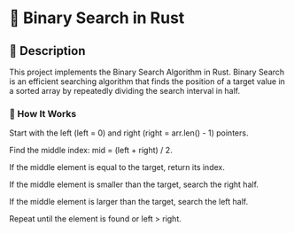 
# 🏹 Binary Search in Rust

## 📌 Description

This project implements the Binary Search Algorithm in Rust. Binary Search is an efficient searching algorithm that finds the position of a target value in a sorted array by repeatedly dividing the search interval in half.

### 🚀 How It Works

Start with the left (left = 0) and right (right = arr.len() - 1) pointers.

Find the middle index: mid = (left + right) / 2.

If the middle element is equal to the target, return its index.

If the middle element is smaller than the target, search the right half.

If the middle element is larger than the target, search the left half.

Repeat until the element is found or left > right.
